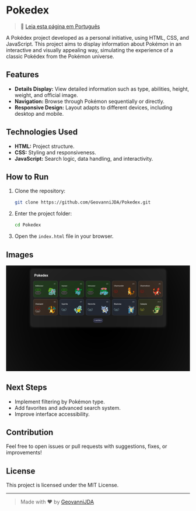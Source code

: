 # Pokedex

> 📖 [Leia esta página em Português](./README.md)

A Pokédex project developed as a personal initiative, using HTML, CSS, and JavaScript. This project aims to display information about Pokémon in an interactive and visually appealing way, simulating the experience of a classic Pokédex from the Pokémon universe.

## Features

- **Details Display:** View detailed information such as type, abilities, height, weight, and official image.
- **Navigation:** Browse through Pokémon sequentially or directly.
- **Responsive Design:** Layout adapts to different devices, including desktop and mobile.

## Technologies Used

- **HTML:** Project structure.
- **CSS:** Styling and responsiveness.
- **JavaScript:** Search logic, data handling, and interactivity.

## How to Run

1. Clone the repository:
   ```bash
   git clone https://github.com/GeovanniJDA/Pokedex.git
   ```
2. Enter the project folder:
   ```bash
   cd Pokedex
   ```
3. Open the `index.html` file in your browser.

## Images

![Pokedex Demo](./assets/img/Pokedex.png)

## Next Steps

- Implement filtering by Pokémon type.
- Add favorites and advanced search system.
- Improve interface accessibility.

## Contribution

Feel free to open issues or pull requests with suggestions, fixes, or improvements!

## License

This project is licensed under the MIT License.

---

> Made with ❤️ by [GeovanniJDA](https://github.com/GeovanniJDA)
